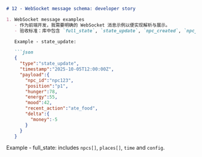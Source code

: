 ```markdown
# 12 - WebSocket message schema: developer story

1. WebSocket message examples
   - 作为前端开发，我需要明确的 WebSocket 消息示例以便实现解析与展示。
   - 验收标准：库中包含 `full_state`, `state_update`, `npc_created`, `npc_updated`, `npc_died`, `welfare_paid` 的 JSON 范例与字段说明。

   Example - state_update:

   ```json
   {
     "type":"state_update",
     "timestamp":"2025-10-05T12:00:00Z",
     "payload":{
       "npc_id":"npc123",
       "position":"p1",
       "hunger":78,
       "energy":55,
       "mood":42,
       "recent_action":"ate_food",
       "delta":{
         "money":-5
       }
     }
   }
   ```

   Example - full_state: includes `npcs[]`, `places[]`, `time` and `config`.

